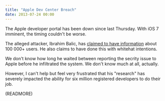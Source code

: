 ```yaml
---
title: "Apple Dev Center Breach"
date: 2013-07-24 00:00
---
```


The Apple developer portal has been down since last Thursday. With iOS 7 imminent, the timing couldn't be worse.

The alleged attacker, Ibrahim Balic, has [claimed to have information](http://techcrunch.com/2013/07/21/apple-confirms-that-the-dev-center-has-potentially-been-breached-by-hackers/?hubRefSrc=permalink#lf_comment=87472293) about 100 000+ users. He also claims to have done this with whitehat intentions.

We don't know how long he waited between reporting the secrity issue to Apple before he infiltrated the system. We don't know much at all, actually.

However, I can't help but feel very frustrated that his "research" has severely impacted the ability for six million registered developers to do their job.

(READMORE)

